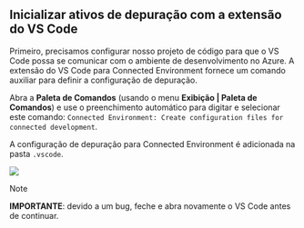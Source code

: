 ## <a name="initialize-debug-assets-with-the-vs-code-extension"></a>Inicializar ativos de depuração com a extensão do VS Code
Primeiro, precisamos configurar nosso projeto de código para que o VS Code possa se comunicar com o ambiente de desenvolvimento no Azure. A extensão do VS Code para Connected Environment fornece um comando auxiliar para definir a configuração de depuração. 

Abra a **Paleta de Comandos** (usando o menu **Exibição | Paleta de Comandos**) e use o preenchimento automático para digitar e selecionar este comando: `Connected Environment: Create configuration files for connected development`. 

A configuração de depuração para Connected Environment é adicionada na pasta `.vscode`.

![](../media/vsce-command-palette.png)

> [!Note]
> **IMPORTANTE**: devido a um bug, feche e abra novamente o VS Code antes de continuar.